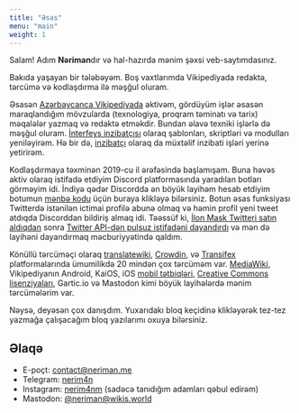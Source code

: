 ```yaml
---
title: "Əsas"
menu: "main"
weight: 1
---
```

Salam! Adım **Nəriman**dır və hal-hazırda mənim şəxsi veb-saytımdasınız.

Bakıda yaşayan bir tələbəyəm. Boş vaxtlarımda Vikipediyada redaktə, tərcümə və kodlaşdırma ilə məşğul oluram.

Əsasən [Azərbaycanca Vikipediyada] aktivəm, gördüyüm işlər əsasən maraqlandığım mövzularda (texnologiya, proqram təminatı və tarix) məqalələr yazmaq və redaktə etməkdir. Bundan əlavə texniki işlərlə də məşğul oluram. [İnterfeys inzibatçısı] olaraq şablonları, skriptləri və modulları yeniləyirəm. Hə bir də, [inzibatçı] olaraq da müxtəlif inzibati işləri yerinə yetirirəm.

Kodlaşdırmaya təxminən 2019-cu il ərəfəsində başlamışam. Buna həvəs aktiv olaraq istifadə etdiyim Discord platformasında yaradılan botları görməyim idi. İndiyə qədər Discordda ən böyük layihəm hesab etdiyim botumun [mənbə kodu] üçün buraya klikləyə bilərsiniz. Botun əsas funksiyası Twitterdə istənilən ictimai profilə abunə olmaq və həmin profil yeni tweet atdıqda Discorddan bildiriş almaq idi. Təəssüf ki, [İlon Mask Twitteri satın aldıqdan] sonra [Twitter API-dən pulsuz istifadəni dayandırdı] və mən də layihəni dayandırmaq məcburiyyətində qaldım.

Könüllü tərcüməçi olaraq [translatewiki], [Crowdin], və [Transifex] platformalarında ümumilikdə 20 mindən çox tərcüməm var. [MediaWiki], Vikipediyanın Android, KaiOS, iOS [mobil tətbiqləri], [Creative Commons lisenziyaları], Gartic.io və Mastodon kimi böyük layihələrdə mənim tərcümələrim var.

[Azərbaycanca Vikipediyada]: https://az.wikipedia.org/
[İnterfeys inzibatçısı]: https://az.wikipedia.org/wiki/Vikipediya:%C4%B0nterfeys_inzibat%C3%A7%C4%B1lar%C4%B1
[inzibatçı]: https://az.wikipedia.org/wiki/Vikipediya:%C4%B0nzibat%C3%A7%C4%B1lar
[mənbə kodu]: https://github.com/tweetcord/bot
[İlon Mask Twitteri satın aldıqdan]: https://en.wikipedia.org/wiki/Acquisition_of_Twitter_by_Elon_Musk
[Twitter API-dən pulsuz istifadəni dayandırdı]: https://x.com/XDevelopers/status/1621026986784337922
[translatewiki]: https://translatewiki.net/wiki/User:Nemoralis
[Crowdin]: https://crowdin.com/profile/nemoralis
[Transifex]: https://app.transifex.com/user/profile/NMW03/
[MediaWiki]: https://translatewiki.net/wiki/Translating:MediaWiki
[mobil tətbiqləri]: https://translatewiki.net/wiki/Translating:WikimediaMobile
[Creative Commons lisenziyaları]: https://wiki.creativecommons.org/wiki/Translating_CC_Deeds
<!-- [Gartic.io]: https://gartic.io/thanks -->

Nəysə, deyəsən çox danışdım. Yuxarıdakı bloq keçidinə klikləyərək tez-tez yazmağa çalışacağım bloq yazılarımı oxuya bilərsiniz.

## Əlaqə

- E-poçt: [contact@neriman.me]
- Telegram: [nerim4n]
- Instagram: [nerim4nm] (sadəcə tanıdığım adamları qəbul edirəm)
- Mastodon: <a href="https://wikis.world/@neriman" rel="me">@neriman@wikis.world</a>


[contact@neriman.me]: mailto:contact@neriman.me
[nerim4n]: https://t.me/nerim4n
[nerim4nm]: https://instagram.com/nerim4nm